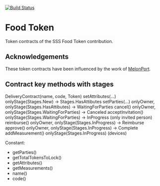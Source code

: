 [![Build Status](https://travis-ci.com/marekkirejczyk/foodtoken.svg?token=xjj4U84eSFwEsYLTc5Qe&branch=master)](https://travis-ci.com/marekkirejczyk/foodtoken)

# Food Token

Token contracts of the SSS Food Token contribution.

## Acknowledgements

These token contracts have been influenced by the work of [MelonPort](https://github.com/melonproject/melon/).

## Contract key methods with stages
DeliveryContract(name, code, Token) 
setAttributes(...) onlyStage(Stages.New) -> Stages.HasAttibutes
setParties(...) onlyOwner, onlyStage(Stages.HasAttibutes) -> WaitingForParties
cancel() onlyOwner, onlyStage(Stages.WaitingForParties) -> Canceled
acceptInvitation() onlyStage(Stages.WaitingForParties) -> InProgress (only invited person)
reimburse() onlyOwner, onlyStage(Stages.InProgress) -> Reimburse
approve() onlyOwner, onlyStage(Stages.InProgress) -> Complete
addMeasurement() onlyStage(Stages.InProgress) (devices)

Constant:
* getParties()
* getTotalTokensToLock()
* getAttributes()
* getMeasurements()
* name()
* code()


